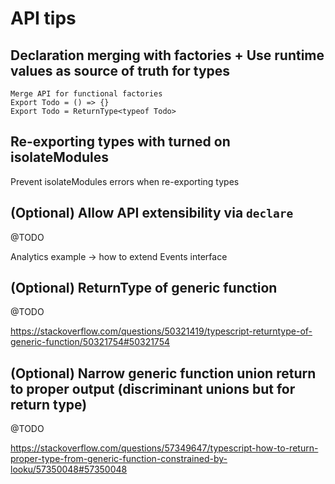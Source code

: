 # API tips

## Declaration merging with factories + Use runtime values as source of truth for types

```
Merge API for functional factories
Export Todo = () => {}
Export Todo = ReturnType<typeof Todo>
```

## Re-exporting types with turned on isolateModules

Prevent isolateModules errors when re-exporting types

## (Optional) Allow API extensibility via `declare`

@TODO

Analytics example -> how to extend Events interface

## (Optional) ReturnType of generic function

@TODO

https://stackoverflow.com/questions/50321419/typescript-returntype-of-generic-function/50321754#50321754

## (Optional) Narrow generic function union return to proper output (discriminant unions but for return type)

@TODO

https://stackoverflow.com/questions/57349647/typescript-how-to-return-proper-type-from-generic-function-constrained-by-looku/57350048#57350048

